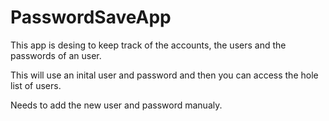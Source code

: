 # PasswordSaveApp
This app is desing to keep track of the accounts, the users and the passwords of an user.

This will use an inital user and password and then you can access the hole list of users.

Needs to add the new user and password manualy. 
